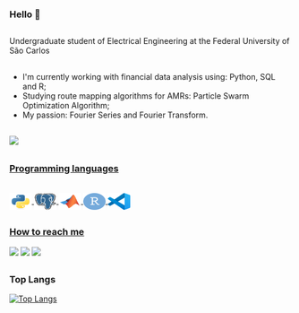 
### Hello 👾
##
Undergraduate student of Electrical Engineering at the Federal University of São Carlos

##
* I'm currently working with financial data analysis using: Python, SQL and R;
* Studying route mapping algorithms for AMRs: Particle Swarm Optimization Algorithm;
* My passion: Fourier Series and Fourier Transform.


##

<div align="left">
  <a href="https://github.com/M4rcelle-Lima">
  <img height="180em" src="https://github-readme-stats.vercel.app/api?username=M4rcelle-Lima&show_icons=false&theme=transparent&include_all_commits=true&count_private=true"/>
 
 ##
 
 ### Programming languages
</div>
<div style="display: inline_block"><br>
  
  <img align="center" alt="Marce-Python" height="30" width="40" src="https://raw.githubusercontent.com/devicons/devicon/master/icons/python/python-original.svg">
  <img align="center" alt="Marce-Postgree" height="30" width="40" src="https://raw.githubusercontent.com/devicons/devicon/master/icons/postgresql/postgresql-original.svg">
  <img align="center" alt="Marce-Matlab" height="30" width="40" src="https://raw.githubusercontent.com/devicons/devicon/master/icons/matlab/matlab-original.svg">
  <img align="center" alt="Marce-R" height="30" width="40" src="https://raw.githubusercontent.com/devicons/devicon/master/icons/rstudio/rstudio-original.svg">
  <img align="center" alt="Marce-Vscode" height="30" width="40" src="https://raw.githubusercontent.com/devicons/devicon/master/icons/vscode/vscode-original.svg">
 
</div>
  
  ##
 
 ### How to reach me
<div> 
  <a href = "mailto:marcellefrancolima3@gmail.com"><img src="https://img.shields.io/badge/Gmail-D14836?style=for-the-badge&logo=gmail&logoColor=white" target="_blank"></a>
  <a href="https://www.linkedin.com/in/marcelle-lima-23934b183/" target="_blank"><img src="https://img.shields.io/badge/LinkedIn-0077B5?style=for-the-badge&logo=linkedin&logoColor=white" target="_blank"></a> 
  <a href="" target="_blank"><img src="https://img.shields.io/badge/Discord-7289DA?style=for-the-badge&logo=discord&logoColor=white" target="_blank"></a> 
  
  ##
  ### Top Langs
 [![Top Langs](https://github-readme-stats.vercel.app/api/top-langs/?username=M4rcelle-Lima&langs_count=8&theme=transparent&color=blue)](https://github.com/M4rcelle-Lima/github-readme-stats)
